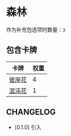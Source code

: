 # 森林

作为补充包选项时数量：`3`

## 包含卡牌

卡牌 | 权重
--- | ---
[彼岸花](../卡牌/彼岸花.md) | 4
[混沌花](../卡牌/混沌花.md) | 1

## CHANGELOG

- [0.1.0] 引入
